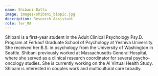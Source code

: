 ```yaml
---
name: Shibani Datta
image: images/shibani_biopic.jpg
description: Research Assistant
role: fer_MA
---
```


Shibani is a first-year student in the Adult Clinical Psychology Psy.D. Program at Ferkauf Graduate School of Psychology at Yeshiva University. She received her B.S. in psychology from the University of Washington in Seattle. Shibani previously worked at Massachusetts General Hospital, where she served as a clinical research coordinator for several psycho-oncology studies. She is currently working on the AI Virtual Health Study. Shibani is interested in couples work and multicultural care broadly. 